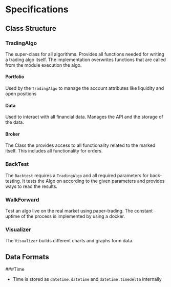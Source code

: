 # Specifications

## Class Structure

### TradingAlgo

The super-class for all algorithms. Provides all functions needed for writing a trading algo itself.
The implementation overwrites functions that are called from the module execution the algo.

#### Portfolio

Used by the `TradingAlgo` to manage the account attributes like liquidity and open positions

#### Data

Used to interact with all financial data. Manages the API and the storage of the data.

#### Broker

The Class the provides access to all functionality related to the marked itself.
This includes all functionality for orders. 

### BackTest

The `Backtest` requires a `TradingAlgo` and all required parameters for back-testing.
It tests the Algo on according to the given parameters and provides ways to read the results.

### WalkForward

Test an algo live on the real market using paper-trading. The constant uptime of the process is implemented by
using a docker.

### Visualizer

The `Visualizer` builds different charts and graphs form data.

## Data Formats

###Time
- Time is stored as `datetime.datetime` and `datetime.timedelta` internally

